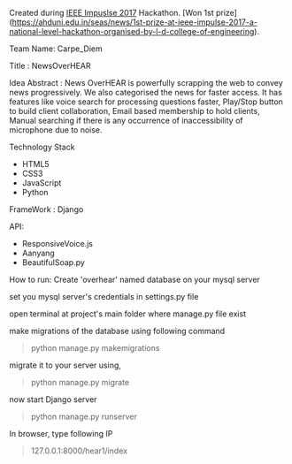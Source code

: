 Created during [IEEE Impuslse 2017](https://ieee-ldce-impulse.hackerearth.com/) Hackathon. [Won 1st prize] (https://ahduni.edu.in/seas/news/1st-prize-at-ieee-impulse-2017-a-national-level-hackathon-organised-by-l-d-college-of-engineering).

Team Name: Carpe_Diem


Title : NewsOverHEAR


Idea Abstract : News OverHEAR is powerfully scrapping the web to convey news progressively. We also categorised the news for faster access. It has features like voice search for processing questions faster, Play/Stop button to build client collaboration, Email based membership to hold clients, Manual searching if there is any occurrence of inaccessibility of microphone due to noise.

Technology Stack
- HTML5
- CSS3
- JavaScript
- Python

FrameWork : Django

API: 
- ResponsiveVoice.js 
- Aanyang 
- BeautifulSoap.py

How to run:
Create 'overhear' named database on your mysql server

set you mysql server's credentials in settings.py file

open terminal at project's main folder where manage.py file exist

make migrations of the database using following command
>python manage.py makemigrations 

migrate it to your server using,
>python manage.py migrate

now start Django server
>python manage.py runserver

In browser, type following IP 
>127.0.0.1:8000/hear1/index

